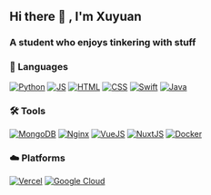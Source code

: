 <h2 align="left">Hi there 👋 , I'm Xuyuan</h2>

<h3 align="left">A student who enjoys tinkering with stuff</h3>


### 💬  Languages

[![Python](https://img.shields.io/badge/Python-3776AB?style=for-the-badge&logo=python&logoColor=white)](https://www.python.org/)
[![JS](https://img.shields.io/badge/JavaScript-F7DF1E?style=for-the-badge&logo=javascript&logoColor=black)](https://www.javascript.com/)
[![HTML](https://img.shields.io/badge/HTML5-E34F26?style=for-the-badge&logo=html5&logoColor=white)](https://developer.mozilla.org/en-csUS/docs/Glossary/HTML5)
[![CSS](https://img.shields.io/badge/CSS3-1572B6?style=for-the-badge&logo=css3&logoColor=white)](https://developer.mozilla.org/en-US/docs/Web/CSS)
[![Swift](https://img.shields.io/badge/Swift-F05138?style=for-the-badge&logo=swift&logoColor=white)](https://developer.apple.com/swift/)
[![Java](https://img.shields.io/badge/Java-007396?style=for-the-badge&logo=java&logoColor=white)](https://www.java.com/en/)

### 🛠  Tools

[![MongoDB](https://img.shields.io/badge/MongoDB-47A248?style=for-the-badge&logo=mongodb&logoColor=white)](https://www.mongodb.com)
[![Nginx](https://img.shields.io/badge/Nginx-009639?style=for-the-badge&logo=nginx&logoColor=white)](https://www.nginx.com)
[![VueJS](https://img.shields.io/badge/VueJS-4FC08D?style=for-the-badge&logo=vue.js&logoColor=white)](https://vuejs.org/)
[![NuxtJS](https://img.shields.io/badge/NuxtJS-00DC82?style=for-the-badge&logo=nuxt.js&logoColor=white)](https://nuxtjs.org/)
[![Docker](https://img.shields.io/badge/Docker-2496ED?style=for-the-badge&logo=docker&logoColor=white)](https://www.docker.com)

### ☁️  Platforms

[![Vercel](https://img.shields.io/badge/Vercel-000000?style=for-the-badge&logo=vercel&logoColor=white)](https://vercel.com)
[![Google Cloud](https://img.shields.io/badge/Google_Cloud-4285F4?style=for-the-badge&logo=googlecloud&logoColor=white)](https://cloud.google.com)
